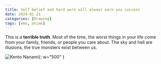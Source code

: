 ```yaml
---
title: Self belief and hard work will always earn you success
date: 2024-01-21
categories: [Drawing]
tags: [emo, anime]
---
```


This is a **terrible truth**. Most of the time, the worst things in your life come from your family, friends, or people you care about. The sky and hell are illusions, the true monsters exist between us.

![Kento Nanami](https://lh3.googleusercontent.com/fife/ALs6j_He6RsmAOX9Dvqpzt--809Yx1o8O0Qe14WV_0KKPzPmrXe09HAPX4E47Ztr_N8TV65HVbKEotcSjy2RSLwKBAUghxREC-wGR_qNU4v-U3lAlitzuDUBb7E13wYk0la75GHpnkjylKj2SOgX6Ck3mPHyspwHpnMV0faJyfGswkOn59u4ksFj9pXxG8F3Q4vgBE_RViXPj3TSmtc25jqRdvZ0hB9l5VxzV0kvWQac4GbQa1V_eoq1UyOpeo7mKTYPTqI04fS16Gti-59dVy216Za-pSLL_MfUVPq_9N9eFiDS9ZNSnVSFp9k-n-Muxdvee5kV5psFXidxPlq6_vduXKLto7fN7kL1tEtCgz9VM1W1yzYlI2CM-em45oEJE7wi6ITEH3St5keU5hajmgR-gxDN9DqbZqenZGSf5CmanM-_JfhLNZStqlruw8T4Nm2tWb7KNDhuCnedfW4uWYx2Sp-cngo-uEk4k1TS1hx1MCsqY4c2uWGrrJuxjqZNRYyjT1FbsdiUAitdBFKJn_-SOKqRVhaid8532CXCiz709Z_A4g2hSD0f5Q_ffvzMBZAITvhK-GGLREVsaWolXyzZ_fs3McClKtk-nVmsrL3GcIDj5q6_Q_JnEwwJSNCw-Q67BptywU_fHYMF9_bp3KmZXjFqNRNVX9A_gCah6P7jKMQWD9WwZakj15eGTnHYRRjwUyAnWdqbHbIrvCWCOAP-zujgFSaL20n1fE-Z4iYD3bb_fbus_2LzHzGmwy8Z3VsCmzs7vLCdxsv27Ul9GFsInp_sgJJAl8UQVr12nNGivU-Z7RvqkQDhaJF1ZdGc1MXpi7i9e76vzwehtn2kjRM0ZD-OcFDbJ4xIWHiuwrLSEN4FkMFYZJfsHoHNPtQHnLcEson991VKQTGJy200ikOdCc4eeuSFZbqSxy2mQO8t5GLMN5L0DdoRZ1Ojggw97GmhJJOLoRsvWzkoG0n4IdTFdvgrxsYjfa_UKB6UxKE06IMSZ8EyZtDOy54eDS4D6odnlvKkuc9ia-IO_SrgMiKN0zokOHmrsej03dD3oTs9DNKhKaSCrQrk-4w0p9y3QqdCqRvxI3AErJvaQDRj4KFJymxaxHNAGuNGI7Ek2ruATETHPuH_Y0JYaIpSS84Q5JoTOnKO1jyb-VGCGmQGkA7s82_j2vu8ainpx4Gg-LgpY4dn56xn5XYDY03D-l39AVU1Qo-9h_iD3SG0-i28zTe8jUNU6Bhl8WvEYWEHQgM9dF20KxkHvvAJHzK8TfIzELRsrFQev0yw4geZNSeQQtqdt5J0XBEL-0SPLLsKPIRTFfre6yyz5g4keorqhq8gqzhP8fSp1xBW0cMIREAjZntcUvwa2P8JkKueAgbunD3EfeYGhekeFJTAEX9s-wr0zsRWoXP5g9pk2jnpnIYBXZzEjzcs9jySmFZsApNFIchbXx3W-Pn1T76qy9Rtvi-odcns2ZPaZbMk_t_vnfL91ObIFN1Ofxjwc-0FJVPQoCtEhul_D1YupOkQFu1y3XUKMgLwZiVJqI7yV07ZqfXW0BT_5tYmVsyvM91WhyGDvZUmiU7v-aGLmlwQeEHHI2wuu8mv8bZcBf6l9-NqwkeXgBBpQA=w2382-h1916){: w="500" }
